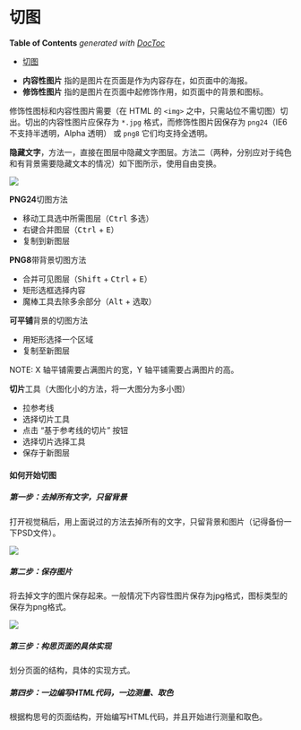 # 切图

<!-- START doctoc generated TOC please keep comment here to allow auto update -->
<!-- DON'T EDIT THIS SECTION, INSTEAD RE-RUN doctoc TO UPDATE -->
**Table of Contents**  *generated with [DocToc](https://github.com/thlorenz/doctoc)*
- [切图](#%E5%88%87%E5%9B%BE)
<!-- END doctoc generated TOC please keep comment here to allow auto update -->

- **内容性图片** 指的是图片在页面是作为内容存在，如页面中的海报。
- **修饰性图片** 指的是图片在页面中起修饰作用，如页面中的背景和图标。

修饰性图标和内容性图片需要（在 HTML 的 `<img>` 之中，只需站位不需切图）切出。切出的内容性图片应保存为 `*.jpg` 格式，而修饰性图片因保存为 `png24`（IE6 不支持半透明，Alpha 透明） 或 `png8` 它们均支持全透明。

**隐藏文字**，方法一，直接在图层中隐藏文字图层。方法二（两种，分别应对于纯色和有背景需要隐藏文本的情况）如下图所示，使用自由变换。

![](../img/B/btn-remove-text.gif)

**PNG24**切图方法
- 移动工具选中所需图层（<kbd>Ctrl</kbd> 多选）
- 右键合并图层（<kbd>Ctrl</kbd> + <kbd>E</kbd>）
- 复制到新图层

**PNG8**带背景切图方法
- 合并可见图层（<kbd>Shift</kbd> + <kbd>Ctrl</kbd> + <kbd>E</kbd>）
- 矩形选框选择内容
- 魔棒工具去除多余部分（<kbd>Alt</kbd> + 选取）

**可平铺**背景的切图方法
- 用矩形选择一个区域
- 复制至新图层

NOTE: X 轴平铺需要占满图片的宽，Y 轴平铺需要占满图片的高。

**切片**工具（大图化小的方法，将一大图分为多小图）
- 拉参考线
- 选择切片工具
- 点击 “基于参考线的切片” 按钮
- 选择切片选择工具
- 保存于新图层

#### 如何开始切图

##### 第一步：去掉所有文字，只留背景

打开视觉稿后，用上面说过的方法去掉所有的文字，只留背景和图片（记得备份一下PSD文件）。

![](../img/P/photoshop-without-image.png)

##### 第二步：保存图片

将去掉文字的图片保存起来。一般情况下内容性图片保存为jpg格式，图标类型的保存为png格式。

![](../img/P/photoshop-cut-image.png)

##### 第三步：构思页面的具体实现

划分页面的结构，具体的实现方式。

##### 第四步：一边编写HTML代码，一边测量、取色

根据构思号的页面结构，开始编写HTML代码，并且开始进行测量和取色。
